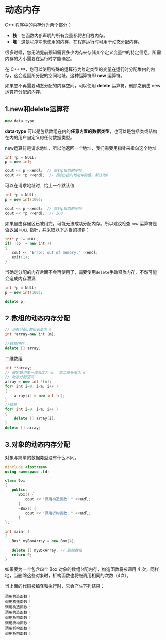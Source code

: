 # 动态内存

C++ 程序中的内存分为两个部分：

- **栈**：在函数内部声明的所有变量都将占用栈内存。
- **堆**：这是程序中未使用的内存，在程序运行时可用于动态分配内存。

很多时候，您无法提前预知需要多少内存来存储某个定义变量中的特定信息，所需内存的大小需要在运行时才能确定。

在 C++ 中，您可以使用特殊的运算符为给定类型的变量在运行时分配堆内的内存，这会返回所分配的空间地址。这种运算符即 **new** 运算符。

如果您不再需要动态分配的内存空间，可以使用 **delete** 运算符，删除之前由 new 运算符分配的内存。

## 1.new和delete运算符

```c++
new data-type
```

**data-type** 可以是包括数组在内的**任意内置的数据类型**，也可以是包括类或结构在内的用户自定义的任何数据类型。

new运算符是请求地址，所以他返回一个地址，我们需要用指针来指向这个地址

```c++ {1,2}
int *p = NULL;
p = new int;

cout << p <<endl;  // 指针p指向的地址
cout << *p <<endl;	// 指针p指向地址中的值，默认为0
```

可以在请求地址时，给上一个默认值

```c++ {2}
int *p = NULL;
p = new int(100);

cout << p <<endl;  // 指针p指向的地址
cout << *p <<endl;	// 100
```

如果自由存储区已被用完，可能无法成功分配内存。所以建议检查 `new` 运算符是否返回 `NULL` 指针，并采取以下适当的操作：

```c++ {2}
int* p  = NULL;
if( !(p  = new int ))
{
   cout << "Error: out of memory." <<endl;
   exit(1);
}
```

当确定分配的内存后面不会再使用了，需要使用`delete`手动释放内存，不然可能会造成内存泄漏

```c++ {4}
int *p = NULL;
p = new int(100);

delete p;
```



## 2.数组的动态内存分配

```c++
// 动态分配,数组长度为 m
int *array=new int [m];
 
//释放内存
delete [] array;
```

二维数组

```c++
int **array;
// 假定数组第一维长度为 m， 第二维长度为 n
// 动态分配空间
array = new int *[m];
for( int i=0; i<m; i++ )
{
    array[i] = new int [n];
}
//释放
for( int i=0; i<m; i++ )
{
    delete [] array[i];
}
delete [] array;
```



## 3.对象的动态内存分配

对象与简单的数据类型没有什么不同。

```c++
#include <iostream>
using namespace std;
 
class Box
{
   public:
      Box() { 
         cout << "调用构造函数！" <<endl; 
      }
      ~Box() { 
         cout << "调用析构函数！" <<endl; 
      }
};
 
int main( )
{
   Box* myBoxArray = new Box[4];
 
   delete [] myBoxArray; // 删除数组
   return 0;
}
```

如果要为一个包含四个 Box 对象的数组分配内存，构造函数将被调用 4 次，同样地，当删除这些对象时，析构函数也将被调用相同的次数（4次）。

当上面的代码被编译和执行时，它会产生下列结果：

```
调用构造函数！
调用构造函数！
调用构造函数！
调用构造函数！
调用析构函数！
调用析构函数！
调用析构函数！
调用析构函数！
```